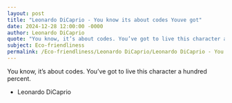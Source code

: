 ```yaml
---
layout: post
title: "Leonardo DiCaprio - You know its about codes Youve got"
date: 2024-12-28 12:00:00 -0000
author: Leonardo DiCaprio
quote: "You know, it’s about codes. You’ve got to live this character a hundred percent."
subject: Eco-friendliness
permalink: /Eco-friendliness/Leonardo DiCaprio/Leonardo DiCaprio - You know its about codes Youve got
---
```


You know, it’s about codes. You’ve got to live this character a hundred percent.

- Leonardo DiCaprio
